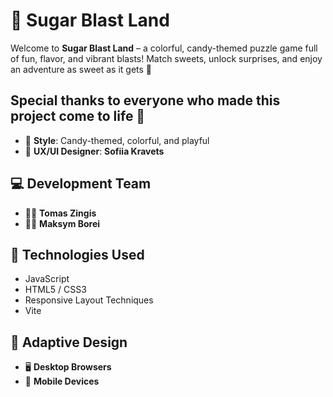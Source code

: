 # 🍭 Sugar Blast Land

Welcome to **Sugar Blast Land** – a colorful, candy-themed puzzle game full of
fun, flavor, and vibrant blasts! Match sweets, unlock surprises, and enjoy an
adventure as sweet as it gets 🍭

## Special thanks to everyone who made this project come to life 🍭

- 🎨 **Style**: Candy-themed, colorful, and playful
- 🎨 **UX/UI Designer**: **Sofiia Kravets**

## 💻 Development Team

- 👨‍💻 **Tomas Zingis**
- 👨‍💻 **Maksym Borei**

## 🚀 Technologies Used

- JavaScript
- HTML5 / CSS3
- Responsive Layout Techniques
- Vite

## 📱 Adaptive Design

- 🖥️ **Desktop Browsers**
- 📱 **Mobile Devices**
